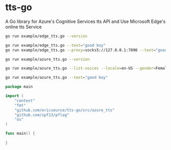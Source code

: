 # tts-go
A Go library for Azure's Cognitive Services tts API and Use Microsoft Edge's online tts Service

```bash
go run example/edge_tts.go --version

go run example/edge_tts.go --text="good boy"
go run example/edge_tts.go --proxy=socks5://127.0.0.1:7890 --text="good boy"
```

```bash
go run example/azure_tts.go --version

go run example/azure_tts.go --list-voices --locale=en-US --gender=Female

go run example/azure_tts.go --text="good boy"
```

```go
package main

import (
	"context"
	"fmt"
	"github.com/ericsource/tts-go/src/azure_tts"
	"github.com/spf13/pflag"
	"os"
)

func main() {
	
}
```